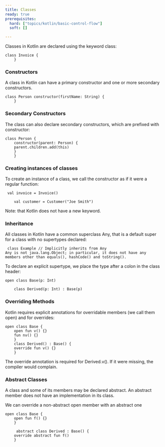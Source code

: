 ```yaml
---
title: Classes 
ready: true
prerequisites:
  hard: ["topics/kotlin/basic-control-flow"]
  soft: []

---
```

Classes in Kotlin are declared using the keyword class:

````
class Invoice {
    }
````

### Constructors
A class in Kotlin can have a primary constructor and one or more secondary constructors.


````
class Person constructor(firstName: String) {
    }

````

### Secondary Constructors
The class can also declare secondary constructors, which are prefixed with constructor:

````
class Person {
    constructor(parent: Person) {
    parent.children.add(this)
    }
    }
````

### Creating instances of classes
To create an instance of a class, we call the constructor as if it were a regular function:
````
 val invoice = Invoice()

    val customer = Customer("Joe Smith")
````

Note: that Kotlin does not have a new keyword.

### Inheritance
All classes in Kotlin have a common superclass Any, that is a default super for a class with no supertypes declared:


````
 class Example // Implicitly inherits from Any
Any is not java.lang.Object; in particular, it does not have any members other than equals(), hashCode() and toString().
````

To declare an explicit supertype, we place the type after a colon in the class header:

````
open class Base(p: Int)

    class Derived(p: Int) : Base(p)
````

### Overriding Methods
Kotlin requires explicit annotations for overridable members (we call them open) and for overrides:

````
open class Base {
    open fun v() {}
    fun nv() {}
    }
    class Derived() : Base() {
    override fun v() {}
    }

````

The override annotation is required for Derived.v(). If it were missing, the compiler would complain.


### Abstract Classes
A class and some of its members may be declared abstract. An abstract member does not have an implementation in its class.

We can override a non-abstract open member with an abstract one

````
open class Base {
    open fun f() {}
    }

     abstract class Derived : Base() {
    override abstract fun f()
    }
````
